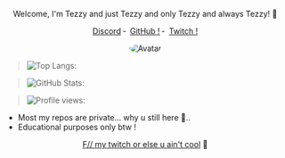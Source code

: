 <p align="center">  
Welcome, I'm Tezzy and just Tezzy and only Tezzy and always Tezzy! 📸

<p align="center">
<a href="https://discord.com/users/">Discord</a>
    ╴
        <a href="https://github.com/DaddyTezzy">GitHub !</a>
    ╴
        <a href="https://twitch.tv/daddy_tezzy">Twitch !</a>
</p>
<p align="center">  
<img src="https://images-ext-2.discordapp.net/external/_cGMPIWiy_GjuhJvnNFyCiww306onW-FpcBer1nLW4Y/https/media.discordapp.net/attachments/791039111452426241/791267442101452800/B2E8ABC7-B9E8-4929-A3D5-1B0819ECE97D.gif?width=320&height=179" alt="Avatar" style="border-radius: 75%;">
    
> ![Top Langs:](https://github-readme-stats.vercel.app/api/top-langs/?username=DaddyTezzy&theme=dark&layout=compact)

> ![GitHub Stats:](https://github-readme-stats.vercel.app/api?username=DaddyTezzy&show_icons=true&theme=dark)

> ![Profile views:](https://gpvc.arturio.dev/tezzy-lab?v=3)

- Most my repos are private... why u still here 🧐..
- Educational purposes only btw !

<p align="center">  
<a href="https://www.twitch.tv/daddy_tezzy">F// my twitch or else u ain't cool</a>
    🥤
